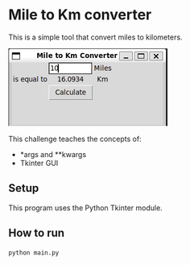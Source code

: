# Mile to Km converter

This is a simple tool that convert miles to kilometers.

![Mile to Km converter](mile_to_km.jpg)

This challenge teaches the concepts of:
 - *args and **kwargs
 - Tkinter GUI

## Setup

This program uses the Python Tkinter module.

## How to run

```
python main.py
```